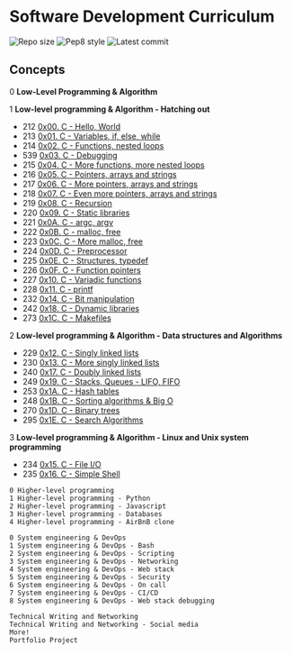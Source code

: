 # Software Development Curriculum

![Repo size](https://img.shields.io/github/repo-size/AsuweRich/S.E_Bounty)
![Pep8 style](https://img.shields.io/badge/PEP8-style%20guide-purple?style=round-square)
![Latest commit](https://img.shields.io/github/last-commit/AsuweRich/S.E_Bounty/main?style=round-square)

## Concepts

0 **Low-Level Programming & Algorithm**

1 **Low-level programming & Algorithm - Hatching out**
  -   212 [0x00. C - Hello, World](https://github.com/AsuweRich/S.E_Bounty/tree/main/alx-low_level_programming/0x00-hello_world)
  -   213 [0x01. C - Variables, if, else, while](https://github.com/AsuweRich/S.E_Bounty/tree/main/alx-low_level_programming/0x01-variables_if_else_while)
  -   214 [0x02. C - Functions, nested loops](https://github.com/AsuweRich/S.E_Bounty/tree/main/alx-low_level_programming/0x02-functions_nested_loops)
  -   539 [0x03. C - Debugging](https://github.com/AsuweRich/S.E_Bounty/tree/main/alx-low_level_programming/0x03-debugging)
  -   215 [0x04. C - More functions, more nested loops](https://github.com/AsuweRich/S.E_Bounty/tree/main/alx-low_level_programming/0x04-more_functions_nested_loops)
  -   216 [0x05. C - Pointers, arrays and strings](https://github.com/AsuweRich/S.E_Bounty/tree/main/alx-low_level_programming/0x05-pointers_arrays_strings)
  -   217 [0x06. C - More pointers, arrays and strings](https://github.com/AsuweRich/S.E_Bounty/tree/main/alx-low_level_programming/0x06-pointers_arrays_strings)
  -   218 [0x07. C - Even more pointers, arrays and strings](https://github.com/AsuweRich/S.E_Bounty/tree/main/alx-low_level_programming/0x07-pointers_arrays_strings)
  -   219 [0x08. C - Recursion](https://github.com/AsuweRich/S.E_Bounty/tree/main/alx-low_level_programming/0x08-recursion)
  -   220 [0x09. C - Static libraries](https://github.com/AsuweRich/S.E_Bounty/tree/main/alx-low_level_programming/0x09-static_libraries)
  -   221 [0x0A. C - argc, argv](https://github.com/AsuweRich/S.E_Bounty/tree/main/alx-low_level_programming/0x0A-argc_argv)
  -   222 [0x0B. C - malloc, free](https://github.com/AsuweRich/S.E_Bounty/tree/main/alx-low_level_programming/0x0B-malloc_free)
  -   223 [0x0C. C - More malloc, free](https://github.com/AsuweRich/S.E_Bounty/tree/main/alx-low_level_programming/0x0C-more_malloc_free)
  -   224 [0x0D. C - Preprocessor](https://github.com/AsuweRich/S.E_Bounty/tree/main/alx-low_level_programming/0x0D-preprocessor)
  -   225 [0x0E. C - Structures, typedef](https://github.com/AsuweRich/S.E_Bounty/tree/main/alx-low_level_programming/0x0E-structures_typedef)
  -   226 [0x0F. C - Function pointers](https://github.com/AsuweRich/S.E_Bounty/tree/main/alx-low_level_programming/0x0F-function_pointers)
  -   227 [0x10. C - Variadic functions](https://github.com/AsuweRich/S.E_Bounty/tree/main/alx-low_level_programming/0x10-variadic_functions)
  -   228 [0x11. C - printf](https://github.com/AsuweRich/S.E_Bounty/tree/main/printf)
  -   232 [0x14. C - Bit manipulation](https://github.com/AsuweRich/S.E_Bounty/tree/main/alx-low_level_programming/0x14-bit_manipulation)
  -   242 [0x18. C - Dynamic libraries](https://github.com/AsuweRich/S.E_Bounty/tree/main/alx-low_level_programming/0x18-dynamic_libraries)
  -   273 [0x1C. C - Makefiles](https://github.com/AsuweRich/S.E_Bounty/tree/main/alx-low_level_programming/0x1C-makefiles)
  
  
2 **Low-level programming & Algorithm - Data structures and Algorithms**
  -   229 [0x12. C - Singly linked lists](https://github.com/AsuweRich/S.E_Bounty/tree/main/alx-low_level_programming/0x12-singly_linked_lists)
  -   230 [0x13. C - More singly linked lists](https://github.com/AsuweRich/S.E_Bounty/tree/main/alx-low_level_programming/0x13-more_singly_linked_lists)
  -   240 [0x17. C - Doubly linked lists](https://github.com/AsuweRich/S.E_Bounty/tree/main/alx-low_level_programming/0x17-doubly_linked_lists)
  -   249 [0x19. C - Stacks, Queues - LIFO, FIFO](https://github.com/AsuweRich/S.E_Bounty/tree/main/monty)
  -   253 [0x1A. C - Hash tables](https://github.com/AsuweRich/S.E_Bounty/tree/main/alx-low_level_programming/0x1A-hash_tables)
  -   248 [0x1B. C - Sorting algorithms & Big O]()
  -   270 [0x1D. C - Binary trees](https://github.com/AsuweRich/S.E_Bounty/tree/main/binary_trees)
  -   295 [0x1E. C - Search Algorithms](https://github.com/AsuweRich/S.E_Bounty/tree/main/alx-low_level_programming/0x1E-search_algorithms)
  
  
3 **Low-level programming & Algorithm - Linux and Unix system programming**
  -   234 [0x15. C - File I/O](https://github.com/AsuweRich/S.E_Bounty/tree/main/alx-low_level_programming/0x15-file_io)
  -   235 [0x16. C - Simple Shell](https://github.com/AsuweRich/S.E_Bounty/tree/main/simple_shell)

```
0 Higher-level programming
1 Higher-level programming - Python
2 Higher-level programming - Javascript
3 Higher-level programming - Databases
4 Higher-level programming - AirBnB clone
```
```
0 System engineering & DevOps
1 System engineering & DevOps - Bash
2 System engineering & DevOps - Scripting
3 System engineering & DevOps - Networking
4 System engineering & DevOps - Web stack
5 System engineering & DevOps - Security
6 System engineering & DevOps - On call
7 System engineering & DevOps - CI/CD
8 System engineering & DevOps - Web stack debugging
```
```
Technical Writing and Networking
Technical Writing and Networking - Social media
More!
Portfolio Project
```
